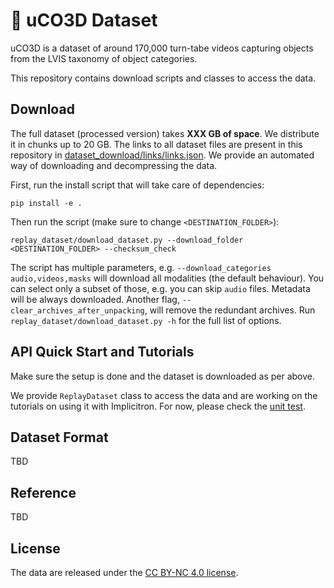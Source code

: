 # 🔁 uCO3D Dataset

uCO3D is a dataset of around 170,000 turn-tabe videos capturing objects from 
the LVIS taxonomy of object categories.

This repository contains download scripts and classes to access the data.

## Download

The full dataset (processed version) takes **XXX GB of space**. We distribute it in chunks up to 20 GB.
The links to all dataset files are present in this repository 
in [dataset_download/links/links.json](links/links.json).
We provide an automated way of downloading and decompressing the data.

First, run the install script that will take care of dependencies:

```
pip install -e .
```

Then run the script (make sure to change `<DESTINATION_FOLDER>`):

```
replay_dataset/download_dataset.py --download_folder <DESTINATION_FOLDER> --checksum_check
```

The script has multiple parameters, e.g. `--download_categories audio,videos,masks` will download all modalities (the default behaviour).
You can select only a subset of those, e.g. you can skip `audio` files.
Metadata will be always downloaded.
Another flag, `--clear_archives_after_unpacking`, will remove the redundant archives.
Run `replay_dataset/download_dataset.py -h` for the full list of options.


## API Quick Start and Tutorials

Make sure the setup is done and the dataset is downloaded as per above.

We provide `ReplayDataset` class to access the data and are working on the tutorials on using it with Implicitron.
For now, please check the [unit test](tests/test_replay_dataset.py).

## Dataset Format

TBD

## Reference

TBD

## License

The data are released under the [CC BY-NC 4.0 license](LICENSE).


